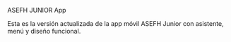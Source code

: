 ASEFH JUNIOR App

Esta es la versión actualizada de la app móvil ASEFH Junior con asistente, menú y diseño funcional.